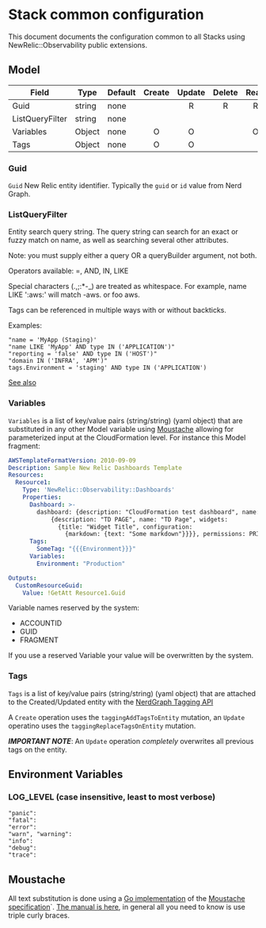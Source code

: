 # Stack common configuration

This document documents the configuration common to all Stacks using NewRelic::Observability public extensions.

## Model
| Field           | Type   | Default | Create | Update | Delete | Read | List | Notes |
|-----------------|--------|---------|:------:|:------:|:------:|:----:|:----:|-------|
| Guid            | string | none    |        |   R    |   R    |  R   |      |       |
| ListQueryFilter | string | none    |        |        |        |      |  R   |       |
| Variables       | Object | none    |   O    |   O    |        |  O   |  O   |       |
| Tags            | Object | none    |   O    |   O    |        |      |      |       |                                                                                                                             |


### Guid
`Guid` New Relic entity identifier. Typically the `guid` or `id` value from Nerd Graph.

### ListQueryFilter
Entity search query string. The query string can search for an exact or fuzzy match on name, as well as searching several other attributes.

Note: you must supply either a query OR a queryBuilder argument, not both.

Operators available: =, AND, IN, LIKE

Special characters (.,;:*-_) are treated as whitespace. For example, name LIKE ':aws:' will match -aws. or foo aws.

Tags can be referenced in multiple ways with or without backticks.

Examples:
```
"name = 'MyApp (Staging)'
"name LIKE 'MyApp' AND type IN ('APPLICATION')"
"reporting = 'false' AND type IN ('HOST')"
"domain IN ('INFRA', 'APM')"
tags.Environment = 'staging' AND type IN ('APPLICATION')
```

[See also](https://docs.newrelic.com/docs/apis/nerdgraph/examples/nerdgraph-entities-api-tutorial/#search-entity)

### Variables
`Variables` is a list of key/value pairs (string/string) (yaml object) that are substituted in any other Model variable using [Moustache](#Moustache) allowing for parameterized input at the CloudFormation level. For instance this Model 
fragment:
```yaml
AWSTemplateFormatVersion: 2010-09-09
Description: Sample New Relic Dashboards Template
Resources:
  Resource1:
    Type: 'NewRelic::Observability::Dashboards'
    Properties:
      Dashboard: >-
        dashboard: {description: "CloudFormation test dashboard", name: "CloudFormation Test Dashboard", pages: 
            {description: "TD PAGE", name: "TD Page", widgets: 
              {title: "Widget Title", configuration: 
                {markdown: {text: "Some markdown"}}}}, permissions: PRIVATE}
      Tags:
        SomeTag: "{{{Environment}}}"
      Variables:
        Environment: "Production"

Outputs:
  CustomResourceGuid:
    Value: !GetAtt Resource1.Guid
```

Variable names reserved by the system:
- ACCOUNTID
- GUID
- FRAGMENT

If you use a reserved Variable your value will be overwritten by the system.

### Tags
`Tags` is a list of key/value pairs (string/string) (yaml object) that are attached to the Created/Updated entity with the [NerdGraph Tagging API](https://docs.newrelic.com/docs/apis/nerdgraph/examples/nerdgraph-tagging-api-tutorial/)

A `Create` operation uses the `taggingAddTagsToEntity` mutation, an `Update` operatino uses the `taggingReplaceTagsOnEntity` mutation.

***IMPORTANT NOTE***: An `Update` operation _completely_ overwrites all previous tags on the entity.

## Environment Variables
### LOG_LEVEL (case insensitive, least to most verbose)
	"panic":
	"fatal":
	"error":
	"warn", "warning":
	"info":
	"debug":
	"trace":
## Moustache
All text substitution is done using a [Go implementation](https://github.com/cbroglie/mustache) of the [Moustache specification](https://github.com/mustache/spec)`. [The manual is here](http://mustache.github.io/mustache.5.html), in
general all you need to know is use triple curly braces.
